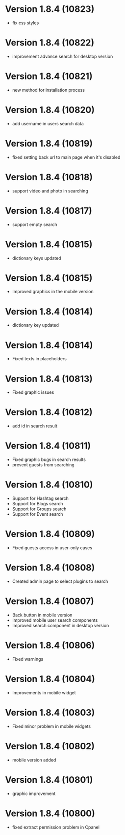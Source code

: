 # Version 1.8.4 (10823)
- fix css styles

# Version 1.8.4 (10822)
- improvement advance search for desktop version

# Version 1.8.4 (10821)
- new method for installation process

# Version 1.8.4 (10820)
- add username in users search data

# Version 1.8.4 (10819)
- fixed setting back url to main page when it's disabled

# Version 1.8.4 (10818)
- support video and photo in searching

# Version 1.8.4 (10817)
- support empty search

# Version 1.8.4 (10815)
- dictionary keys updated

# Version 1.8.4 (10815)
- Improved graphics in the mobile version

# Version 1.8.4 (10814)
- dictionary key updated

# Version 1.8.4 (10814)
- Fixed texts in placeholders

# Version 1.8.4 (10813)
- Fixed graphic issues

# Version 1.8.4 (10812)
- add id in search result

# Version 1.8.4 (10811)
- Fixed graphic bugs in search results  
- prevent guests from searching

# Version 1.8.4 (10810)
- Support for Hashtag search
- Support for Blogs search
- Support for Groups search
- Support for Event search

# Version 1.8.4 (10809)
- Fixed guests access in user-only cases 

# Version 1.8.4 (10808)
- Created admin page to select plugins to search

# Version 1.8.4 (10807)
- Back button in mobile version
- Improved mobile user search components
- Improved search component in desktop version

# Version 1.8.4 (10806)
- Fixed warnings

# Version 1.8.4 (10804)
- Improvements in mobile widget

# Version 1.8.4 (10803)
- Fixed minor problem in mobile widgets

# Version 1.8.4 (10802)
- mobile version added

# Version 1.8.4 (10801)
- graphic improvement

# Version 1.8.4 (10800)
- fixed extract permission problem in Cpanel